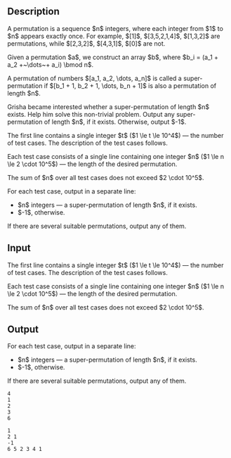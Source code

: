 ## Description

<div><p>A permutation is a sequence $n$ integers, where each integer from $1$ to $n$ appears exactly once. For example, $[1]$, $[3,5,2,1,4]$, $[1,3,2]$ are permutations, while $[2,3,2]$, $[4,3,1]$, $[0]$ are not.</p><p>Given a permutation $a$, we construct an array $b$, where $b_i = (a_1 + a_2 +~\dots~+ a_i) \bmod n$.</p><p>A permutation of numbers $[a_1, a_2, \dots, a_n]$ is called a <span class="tex-font-style-it">super-permutation</span> if $[b_1 + 1, b_2 + 1, \dots, b_n + 1]$ is also a permutation of length $n$.</p><p>Grisha became interested whether a <span class="tex-font-style-it">super-permutation</span> of length $n$ exists. Help him solve this non-trivial problem. Output any <span class="tex-font-style-it">super-permutation</span> of length $n$, if it exists. Otherwise, output $-1$.</p></div><div class="input-specification"><p>The first line contains a single integer $t$ ($1 \le t \le 10^4$)&nbsp;— the number of test cases. The description of the test cases follows.</p><p>Each test case consists of a single line containing one integer $n$ ($1 \le n \le 2 \cdot 10^5$)&nbsp;— the length of the desired permutation.</p><p>The sum of $n$ over all test cases does not exceed $2 \cdot 10^5$.</p></div><div class="output-specification"><p>For each test case, output in a separate line:</p><ul> <li> $n$ integers&nbsp;— a <span class="tex-font-style-it">super-permutation</span> of length $n$, if it exists. </li><li> $-1$, otherwise. </li></ul><p>If there are several suitable permutations, output any of them.</p></div>

## Input

<p>The first line contains a single integer $t$ ($1 \le t \le 10^4$)&nbsp;— the number of test cases. The description of the test cases follows.</p><p>Each test case consists of a single line containing one integer $n$ ($1 \le n \le 2 \cdot 10^5$)&nbsp;— the length of the desired permutation.</p><p>The sum of $n$ over all test cases does not exceed $2 \cdot 10^5$.</p>

## Output

<p>For each test case, output in a separate line:</p><ul> <li> $n$ integers&nbsp;— a <span class="tex-font-style-it">super-permutation</span> of length $n$, if it exists. </li><li> $-1$, otherwise. </li></ul><p>If there are several suitable permutations, output any of them.</p>





```input1|2,4
4
1
2
3
6
```




```output1
1
2 1
-1
6 5 2 3 4 1
```


